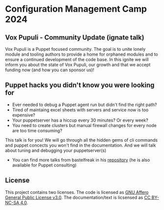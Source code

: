 # Configuration Management Camp 2024

## Vox Pupuli - Community Update (ignate talk)

Vox Pupuli is a Puppet focused community. The goal is to unite lonely module and
tooling authors to provide a home for orphaned modules and to ensure a continued
development of the code base. In this ignite we will inform you about the state
of Vox Pupuli, our growth and that we accept funding now (and how you can sponsor
us)!

## Puppet hacks you didn't know you were looking for

* Ever needed to debug a Puppet agent run but didn't find the right path?
* Tired of maintaing excel sheets with servers and service now is too expensive?
* Your puppetserver has a hiccup every 30 minutes? Or every week?
* You need to create clusters but manual firewall changes for every node are too time consuming?

This talk is for you! We will go through all the hidden gems of cli commands and
puppet concects you won't find in the documentation. And we will talk about
tuning and debugging your puppetserver(s)

* You can find more talks from bastelfreak in his [repository](https://github.com/bastelfreak/talks) (he is also available for Puppet consulting)

## License

This project contains two licenses. The code is licensed as
[GNU Affero General Public License v3.0](LICENSE). The documentation/text is
licsensed as [CC BY-NC-SA 4.0](LICENSE2).
